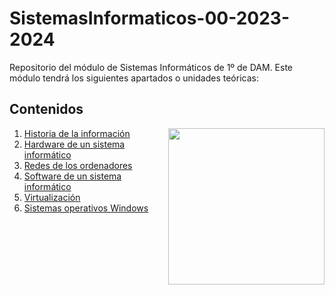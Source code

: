 # SistemasInformaticos-00-2023-2024
Repositorio del módulo de Sistemas Informáticos de 1º de DAM. Este módulo tendrá los siguientes apartados o unidades teóricas:

<h2>Contenidos</h2>
<picture> <img align="right" src="https://github.com/7oSkaaa/7oSkaaa/blob/main/Images/Right_Side.gif?raw=true" width = 250px></picture>
<ol>
  <li>
    <a href="https://github.com/Olmedo30/SistemasInformaticos-01-2023-2024">Historia de la información</a>
  </li>
  <li>
    <a href="https://github.com/Olmedo30/SistemasInformaticos-02-2023-2024">Hardware de un sistema informático</a>
  </li>
  <li>
    <a href="https://github.com/Olmedo30/SistemasInformaticos-03-2023-2024">Redes de los ordenadores</a>
  </li>
  <li>
    <a href="https://github.com/Olmedo30/SistemasInformaticos-04-2023-2024">Software de un sistema informático</a>
  </li>
  <li>
    <a href="">Virtualización</a>
  </li>
  <li>
    <a href="">Sistemas operativos Windows</a>
  </li>
</ol>
